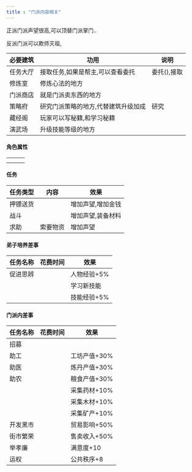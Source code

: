 ```yaml
---
title : "门派内容相关"
---
```


正派门派声望很高,可以顶替门派掌门..

反派门派可以欺师灭祖,

|必要建筑|功用|说明|
|-|-|-|
|任务大厅|接取任务,如果是帮主,可以查看委托|委托(),接取|
|修炼室|修炼心法的地方||
|门派商店|就是门派卖东西的地方||
|策略府|研究门派策略的地方,代替建筑升级加成|研究|
|藏经阁|玩家可以写秘籍,和学习秘籍||
|演武场|升级技能等级的地方||

#### 角色属性

||||
|-|-|-|
||||
||||

#### 任务

|任务类型|内容|效果|
|-|-|-|
|押镖送货||增加声望,增加金钱|
|战斗||增加声望,装备材料|
|求助|索要物资|增加声望|

#### 弟子培养差事

|任务名称|花费时间|效果|
|-|-|-|
|促进思辨||人物经验+5%|
|||学习新技能|
|||技能经验+5%|

#### 门派内差事

|任务名称|花费时间|效果|
|-|-|-|
|招募|||
|助工||工坊产值+30%|
|助医||炼丹产值+30%|
|助农||粮食产值+30%|
|||采集药材+10%|
|||采集木材+10%|
|||采集矿产+10%|
|开发黑市||贸易影响+50%|
|街市繁荣||售卖收入+50%|
|举孝廉||满意度+10|
|运权||公共秩序+8|
